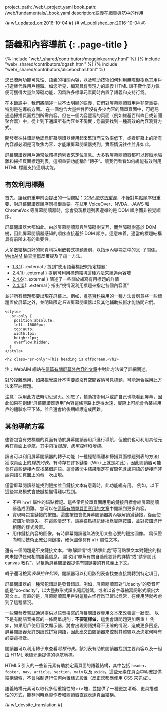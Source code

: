 project_path: /web/_project.yaml
book_path: /web/fundamentals/_book.yaml
description:語義在網頁導航中的作用


{# wf_updated_on:2016-10-04 #}
{# wf_published_on:2016-10-04 #}

# 語義和內容導航 {: .page-title }

{% include "web/_shared/contributors/megginkearney.html" %}
{% include "web/_shared/contributors/dgash.html" %}
{% include "web/_shared/contributors/aliceboxhall.html" %}



您已瞭解功能可見性、語義的相關內容，以及輔助技術如何利用無障礙樹爲其用戶打造替代性用戶體驗。如您所見，編寫具有表現力的語義 HTML 讓不費什麼力氣便可獲得大量無障礙功能，因爲許多標準元素同時內置了語義和支持行爲。





在本節課中，我們將闡述一些不太明顯的語義，它們對屏幕閱讀器用戶非常重要，特別是在導航方面。
在一個包含大量控件但沒有多少內容的簡單頁面中，可輕易通過掃描頁面找到所需內容。但在一個內容豐富的頁面（例如維基百科條目或新聞聚合器）中，從上到下通讀所有內容並不現實；您需要找到一種高效的內容瀏覽方式。



開發者往往錯誤地認爲屏幕閱讀器使用起來繁瑣而又效率低下，或者屏幕上的所有內容都必須是可聚焦內容，才能讓屏幕閱讀器找到。實際情況往往並非如此。

屏幕閱讀器用戶通常依賴標題列表來定位信息。大多數屏幕閱讀器都可以輕鬆地隔離和掃描頁面標題列表，這項重要功能稱作“轉子”。讓我們看看如何纔能有效利用 HTML 標題支持這項功能。


## 有效利用標題

首先，讓我們重申前面提出的一個觀點：[*DOM 順序很重要*](/web/fundamentals/accessibility/focus/dom-order-matters)，不僅對焦點順序很重要，對屏幕閱讀器順序同樣很重要。在試用 VoiceOver、NVDA、JAWS 和 ChromeVox 等屏幕閱讀器時，您會發現標題列表遵循的是 DOM 順序而非視覺順序。



屏幕閱讀器大都如此。由於屏幕閱讀器與無障礙樹交互，而無障礙樹基於 DOM 樹，因此屏幕閱讀器感知的順序直接基於 DOM 順序。這意味着，適當的標題結構具有前所未有的重要性。


大多數結構良好的網頁均採用嵌套式標題級別，以指示內容塊之中的父-子關係。
[WebAIM 檢查清單](http://webaim.org/standards/wcag/checklist)反覆提及了這一方法。



 - [1.3.1](http://webaim.org/standards/wcag/checklist#sc1.3.1){: .external } 提到“使用語義標記來指定標題”
 - [2.4.1](http://webaim.org/standards/wcag/checklist#sc2.4.1){: .external } 提到可利用標題結構這種方法來繞過內容塊
 - [2.4.6](http://webaim.org/standards/wcag/checklist#sc2.4.6){: .external } 闡述了一些關於編寫有用標題的詳情
 - [2.4.10](http://webaim.org/standards/wcag/checklist#sc2.4.10){: .external } 指出“視情況利用標題來指定各個內容區”



並非所有標題都要出現在屏幕上。例如，[維基百科](https://www.wikipedia.org/)採用的一種方法會刻意將一些標題置於屏幕之外，並明確限定*只有*屏幕閱讀器以及其他輔助技術才能訪問它們。




    <style>
      .sr-only {
        position:absolute;
        left:-10000px;
        top:auto;
        width:1px;
        height:1px;
        overflow:hidden;
      }
    </style>

    <h2 class="sr-only">This heading is offscreen.</h2>

注：WebAIM 網站在[這篇有關屏幕外內容的文章](http://webaim.org/techniques/css/invisiblecontent/)中對此方法做了詳細闡述。


對於複雜應用，如果視覺設計不需要或沒有空間容納可見標題，可能適合採用此方法來容納標題。


注意：採用此方法時切忌過火。別忘了，輔助技術用戶或許自己也能看到屏幕，因此如果在創建“屏幕閱讀器專用”內容這條道路上走得太遠，實際上可能會令某些用戶的體驗水平下降。並且還會給後期維護造成困難。


## 其他導航方案

儘管包含有效標題的頁面有助於屏幕閱讀器用戶進行導航，但他們也可利用其他元素在頁面上導航，其中包括*鏈接*、*表單控件*和*地標*。



讀者可以利用屏幕閱讀器的轉子功能（一種輕鬆隔離和掃描頁面標題列表的方法）獲取頁面上的*鏈接列表*。有時存在許多鏈接（Wiki 上就是如此），因此閱讀器可能會在這些鏈接內查找某個詞語。這會將命中結果限定在實際包含該詞語的鏈接而非該詞語在頁面上的每一次出現。


僅當屏幕閱讀器能找到鏈接並且鏈接文本有意義時，此功能纔有用。
例如，以下這些常見模式會使鏈接變得難以找到。


 - 不帶 `href` 屬性的錨點標記。這些常用於單頁面應用的鏈接目標會給屏幕閱讀器造成困難。
您可以在[這篇有關單頁面應用的文章](http://neugierig.org/software/blog/2014/02/single-page-app-links.html)中閱讀到更多內容。
 - 實現時包含鏈接的按鈕。這些按鈕會使屏幕閱讀器將內容解讀爲鏈接，從而使按鈕功能喪失。
在這些情況下，請將錨點標記替換爲實際按鈕，並對按鈕進行相應的樣式設置。
 - 用作鏈接內容的圖像。有時屏幕閱讀器無法使用某些必要的鏈接圖像。
爲保證向輔助技術正確公開鏈接，確保圖像具有 `alt` 屬性文本。


還有一個問題是不良鏈接文本。“瞭解詳情”或“點擊此處”等可點擊文本對鏈接的指向未提供任何相關語義信息。
請改用“瞭解有關自適應設計的詳情”或“請參閱此 canvas 教程”，以幫助屏幕閱讀器提供有關鏈接的有意義上下文。



轉子還可檢索*表單控件列表*。閱讀器可以利用該列表查找並直接跳轉到特定項目。


屏幕閱讀器的一種常犯錯誤是發音錯誤。例如，屏幕閱讀器對“Udacity”的發音可能是“oo-dacity”，以大整數形式讀出電話號碼，或者以首字母縮寫詞形式讀出大寫文本。有趣的是，屏幕閱讀器用戶對這種古怪行爲已習以爲常，在使用時就考慮到了這種情況。





一些開發者嘗試通過提供以語音拼寫的屏幕閱讀器專用文本來改善這一狀況。
以下是有關語音拼寫的一條簡單規則：**不要這樣做**，這隻會讓問題更加嚴重！
例如，如果用戶使用盲文顯示器，將會出現詞語拼寫不正確的情況，造成更多困惑。屏幕閱讀器允許朗讀式拼寫詞語，因此應交由閱讀器來控制其體驗以及決定何時有必要這樣做。


閱讀器可以利用轉子來查看*地標列表*。該列表有助於閱讀器找到主要內容以及一組由 HTML 地標元素提供的導航地標。



HTML5 引入的一些新元素有助於定義頁面的語義結構，其中包括 `header`、`footer`、`nav`、`article`、`section`、`main` 以及 `aside`。這些元素在頁面中明確提供結構線索，不會強制進行任何內置樣式設置（反正您都應使用 CSS 來完成）。


語義結構元素可以取代多個重複性的 `div` 塊，並提供了一種更加清晰、更具描述性的方式，能夠同時爲製作者和閱讀器直觀表達頁面結構。






{# wf_devsite_translation #}
